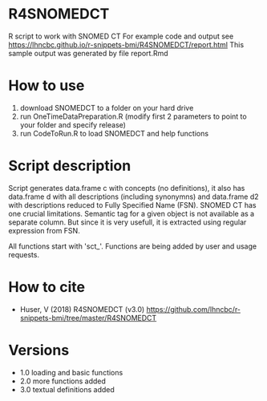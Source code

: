 # R4SNOMEDCT

R script to work with SNOMED CT
For example code and output see https://lhncbc.github.io/r-snippets-bmi/R4SNOMEDCT/report.html This sample output was generated by file report.Rmd

# How to use

1. download SNOMEDCT to a folder on your hard drive
2. run OneTimeDataPreparation.R (modify first 2 parameters to point to your folder and specify release)
3. run CodeToRun.R to load SNOMEDCT and help functions


# Script description

Script generates data.frame c with concepts (no definitions), it also has data.frame  d with all descriptions (including synonymns) and data.frame d2 with descriptions reduced to Fully Specified Name (FSN). SNOMED CT has one crucial limitations. Semantic tag for a given object is not available as a separate column. But since it is very usefull, it is extracted using regular expression from FSN.  
  
All functions start with 'sct_'. Functions are being added by user and usage requests. 

# How to cite
  
 - Huser, V (2018) R4SNOMEDCT (v3.0) https://github.com/lhncbc/r-snippets-bmi/tree/master/R4SNOMEDCT


# Versions

 - 1.0 loading and basic functions
 - 2.0 more functions added
 - 3.0 textual definitions added

